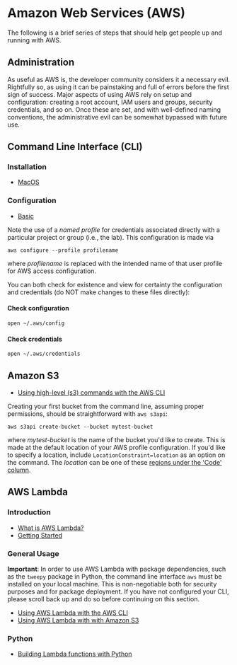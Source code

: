 # Amazon Web Services (AWS)

The following is a brief series of steps that should help get people up and
running with AWS. 

## Administration

As useful as AWS is, the developer community considers it a necessary evil.
Rightfully so, as using it can be painstaking and full of errors before the 
first sign of success. Major aspects of using AWS rely on setup and
configuration: creating a root account, IAM users and groups, security
credentials, and so on. Once these are set, and with well-defined naming
conventions, the administrative evil can be somewhat bypassed with future use.

## Command Line Interface (CLI)

### Installation

- [MacOS](https://docs.aws.amazon.com/cli/latest/userguide/install-cliv2-mac.html)

### Configuration

- [Basic](https://docs.aws.amazon.com/cli/latest/userguide/cli-configure-quickstart.html)

Note the use of a _named profile_ for credentials associated directly with
a particular project or group (i.e., the lab). This configuration is made via

```
aws configure --profile profilename
```

where _profilename_ is replaced with the intended name of that user profile for
AWS access configuration.

You can both check for existence and view for certainty the configuration and
credentials (do NOT make changes to these files directly):

#### Check configuration

```
open ~/.aws/config
```

#### Check credentials

```
open ~/.aws/credentials
```

## Amazon S3

- [Using high-level (s3) commands with the AWS CLI](https://docs.aws.amazon.com/cli/latest/userguide/cli-services-s3-commands.html)

Creating your first bucket from the command line, assuming proper permissions,
should be straightforward with `aws s3api`:

```
aws s3api create-bucket --bucket mytest-bucket
```

where _mytest-bucket_ is the name of the bucket you'd like to create. This is
made at the default location of your AWS profile configuration. If you'd like
to specify a location, include `LocationConstraint=location` as an option on
the command. The _location_ can be one of these [regions under the 'Code' column](https://docs.aws.amazon.com/general/latest/gr/rande.html#regional-endpoints).

## AWS Lambda

### Introduction

- [What is AWS Lambda?](https://docs.aws.amazon.com/lambda/latest/dg/welcome.html)
- [Getting Started](https://docs.aws.amazon.com/lambda/latest/dg/getting-started.html)

### General Usage

**Important**: In order to use AWS Lambda with package dependencies, such as
the `tweepy` package in Python, the command line interface `aws` must be installed on your
local machine. This is non-negotiable both for security purposes and for
package deployment. If you have not configured your CLI, please scroll back up
and do so before continuing on this section.

- [Using AWS Lambda with the AWS CLI](https://docs.aws.amazon.com/lambda/latest/dg/gettingstarted-awscli.html)
- [Using AWS Lambda with with Amazon S3](https://docs.aws.amazon.com/lambda/latest/dg/with-s3-example.html)

### Python

- [Building Lambda functions with Python](https://docs.aws.amazon.com/lambda/latest/dg/lambda-python.html)
